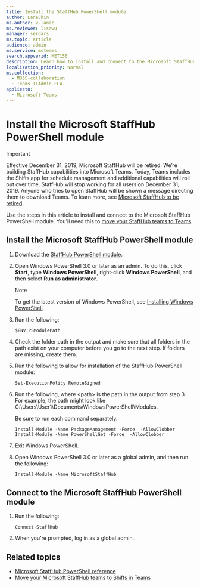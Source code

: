```yaml
---
title: Install the StaffHub PowerShell module
author: LanaChin
ms.author: v-lanac
ms.reviewer: lisawu
manager: serdars
ms.topic: article
audience: admin
ms.service: msteams
search.appverid: MET150
description: Learn how to install and connect to the Microsoft StaffHub PowerShell module.
localization_priority: Normal
ms.collection: 
  - M365-collaboration
  - Teams_ITAdmin_FLW
appliesto: 
  - Microsoft Teams
---
```


# Install the Microsoft StaffHub PowerShell module

> [!IMPORTANT]
> Effective December 31, 2019, Microsoft StaffHub will be retired. We’re building StaffHub capabilities into Microsoft Teams. Today, Teams includes the Shifts app for schedule management and additional capabilities will roll out over time. StaffHub will stop working for all users on December 31, 2019. Anyone who tries to open StaffHub will be shown a message directing them to download Teams. To learn more, see [Microsoft StaffHub to be retired](microsoft-staffhub-to-be-retired.md).  

Use the steps in this article to install and connect to the Microsoft StaffHub PowerShell module. You'll need this to [move your StaffHub teams to Teams](move-staffhub-teams-to-shifts-in-teams.md).

## Install the Microsoft StaffHub PowerShell module

1. Download the [StaffHub PowerShell module](https://www.powershellgallery.com/packages/MicrosoftStaffHub).
2. Open Windows PowerShell 3.0 or later as an admin. To do this, click **Start**, type **Windows PowerShell**, right-click **Windows PowerShell**, and then select **Run as administrator**.
    > [!NOTE]
    > To get the latest version of Windows PowerShell, see [Installing Windows PowerShell](https://docs.microsoft.com/powershell/scripting/install/installing-windows-powershell).
3. Run the following:

    ```
    $ENV:PSModulePath
    ```
4. Check the folder path in the output and make sure that all folders in the path exist on your computer before you go to the next step. If folders are missing, create them.
5. Run the following to allow for installation of the StaffHub PowerShell module:

    ```
    Set-ExecutionPolicy RemoteSigned
    ```
6. Run the following, where &lt;path&gt; is the path in the output from step 3. For example, the path might look like C:\Users\User1\Documents\WindowsPowerShell\Modules.

    Be sure to run each command separately.

    ```
    Install-Module -Name PackageManagement -Force  -AllowClobber
    Install-Module -Name PowerShellGet -Force  -AllowClobber
    ```
7. Exit Windows PowerShell.
8. Open Windows PowerShell 3.0 or later as a global admin, and then run the following:

    ```
    Install-Module -Name MicrosoftStaffHub

## Connect to the Microsoft StaffHub PowerShell module

1. Run the following:

    ```
    Connect-StaffHub
    ```

2. When you're prompted, log in as a global admin.

## Related topics

- [Microsoft StaffHub PowerShell reference](https://docs.microsoft.com/en-us/powershell/module/staffhub/?view=staffhub-ps)
- [Move your Microsoft StaffHub teams to Shifts in Teams](move-staffhub-teams-to-shifts-in-teams.md)
